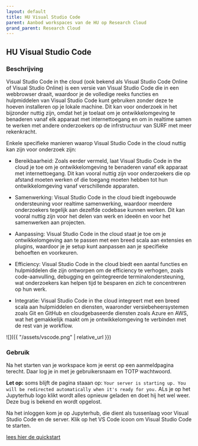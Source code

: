 ```yaml
---
layout: default
title: HU Visual Studio Code
parent: Aanbod workspaces van de HU op Research Cloud
grand_parent: Research Cloud
---
```


## HU Visual Studio Code

### Beschrijving
Visual Studio Code in the cloud (ook bekend als Visual Studio Code Online of Visual Studio Online) is een versie van Visual Studio Code die in een webbrowser draait, waardoor je de volledige reeks functies en hulpmiddelen van Visual Studio Code kunt gebruiken zonder deze te hoeven installeren op je lokale machine. Dit kan voor onderzoek in het bijzonder nuttig zijn, omdat het je toelaat om je ontwikkelomgeving te benaderen vanaf elk apparaat met internettoegang en om in realtime samen te werken met andere onderzoekers op de infrstructuur van SURF met meer rekenkracht.

Enkele specifieke manieren waarop Visual Studio Code in the cloud nuttig kan zijn voor onderzoek zijn:

-   Bereikbaarheid: Zoals eerder vermeld, laat Visual Studio Code in the cloud je toe om je ontwikkelomgeving te benaderen vanaf elk apparaat met internettoegang. Dit kan vooral nuttig zijn voor onderzoekers die op afstand moeten werken of die toegang moeten hebben tot hun ontwikkelomgeving vanaf verschillende apparaten.

-   Samenwerking: Visual Studio Code in the cloud biedt ingebouwde ondersteuning voor realtime samenwerking, waardoor meerdere onderzoekers tegelijk aan dezelfde codebase kunnen werken. Dit kan vooral nuttig zijn voor het delen van werk en ideeën en voor het samenwerken aan projecten.

-   Aanpassing: Visual Studio Code in the cloud staat je toe om je ontwikkelomgeving aan te passen met een breed scala aan extensies en plugins, waardoor je je setup kunt aanpassen aan je specifieke behoeften en voorkeuren.

-   Efficiency: Visual Studio Code in the cloud biedt een aantal functies en hulpmiddelen die zijn ontworpen om de efficiency te verhogen, zoals code-aanvulling, debugging en geïntegreerde terminalondersteuning, wat onderzoekers kan helpen tijd te besparen en zich te concentreren op hun werk.

-   Integratie: Visual Studio Code in the cloud integreert met een breed scala aan hulpmiddelen en diensten, waaronder versiebeheersystemen zoals Git en GitHub en cloudgebaseerde diensten zoals Azure en AWS, wat het gemakkelijk maakt om je ontwikkelomgeving te verbinden met de rest van je workflow.

![]({{ "/assets/vscode.png" | relative_url }})

### Gebruik

Na het starten van je workspace kom je eerst op een aanmeldpagina terecht. Daar log je in met je gebruikersnaam en TOTP wachtwoord.

**Let op:** soms blijft de pagina staaan op: `Your server is starting up. You will be redirected automatically when it's ready for you.` ALs je op het Jupyterhub logo klikt wordt alles opnieuw geladen en doet hij het wel weer. Deze bug is bekend en wordt opgelost.

Na het inloggen kom je op Jupyterhub, die dient als tussenlaag voor Visual Studio Code en de server. Klik op het VS Code icoon om Visual Studio Code te starten.

[lees hier de quickstart](https://code.visualstudio.com/docs/introvideos/basics)

